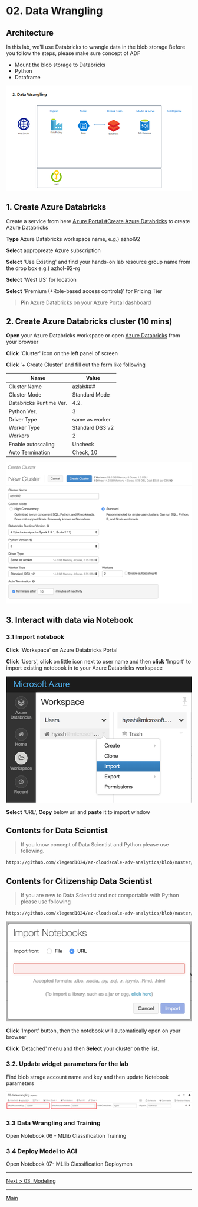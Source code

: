 # 02. Data Wrangling

## Architecture

In this lab, we'll use Databricks to wrangle data in the blob storage
Before you follow the steps, please make sure concept of ADF

* Mount the blob storage to Databricks
* Python
* Dataframe

![02](./images/arch02.png)

## 1. Create Azure Databricks

Create a service from here [Azure Portal #Create Azure Databricks](https://ms.portal.azure.com/#create/Microsoft.Databricks) to create Azure Databricks

__Type__ Azure Databricks workspace name, e.g.) azhol92

__Select__ appropreate Azure subscription

__Select__ 'Use Existing' and find your hands-on lab resource group name from the drop box e.g.) azhol-92-rg

__Select__ 'West US' for location

__Select__ 'Premium (+Role-based access controls)' for Pricing Tier

> __Pin__ Azure Databricks on your Azure Portal dashboard

## 2. Create Azure Databricks cluster (10 mins)

__Open__ your Azure Databricks workspace or open [Azure Databricks](https://westus.azuredatabricks.net/) from your browser

__Click__ 'Cluster' icon on the left panel of screen

__Click__ '+ Create Cluster' and fill out the form like following

|Name|Value|
|---|---|
|Cluster Name|azlab###|
|Cluster Mode|Standard Mode|
|Databricks Runtime Ver.|4.2.|
|Python Ver.|3|
|Driver Type|same as worker|
|Worker Type|Standard DS3 v2|
|Workers|2|
|Enable autoscaling|Uncheck|
|Auto Termination|Check, 10|

![createdatabrcisk](./images/02.01.png)

## 3. Interact with data via Notebook

### 3.1 Import notebook

__Click__ 'Workspace' on Azure Databricks Portal

__Click__ 'Users', __click__ on little icon next to user name and then __click__ 'Import' to import existing notebook in to your Azure Databricks workspace

![importnotebook](./images/02.02.png)

__Select__ 'URL', __Copy__ below url and __paste__ it to import window

## Contents for Data Scientist

> If you know concept of Data Scientist and Python please use following.

```html
https://github.com/xlegend1024/az-cloudscale-adv-analytics/blob/master/AzureDatabricks/azlab.dbc
```

## Contents for Citizenship Data Scientist

> If you are new to Data Scientist and not comportable with Python please use following

```html
https://github.com/xlegend1024/az-cloudscale-adv-analytics/blob/master/AzureDatabricks/02.datawrangling.ipynb
```

![importnotebook](./images/02.03.png)

__Click__ 'Import' button, then the notebook will automatically open on your browser

__Click__ 'Detached' menu and then __Select__ your cluster on the list.

### 3.2. Update widget parameters for the lab

Find blob strage account name and key and then update Notebook parameters

![importnotebook](./images/02.05.png)

### 3.3 Data Wrangling and Training

Open Notebook 06 - MLlib Classification Training 

### 3.4 Deploy Model to ACI 

Open Notebook 07- MLlib Classification Deploymen

---

[Next > 03. Modeling](https://github.com/xlegend1024/az-cloudscale-adv-analytics/blob/master/03Modeling.md)

---

[Main](https://github.com/xlegend1024/az-cloudscale-adv-analytics/blob/master/README.md)
